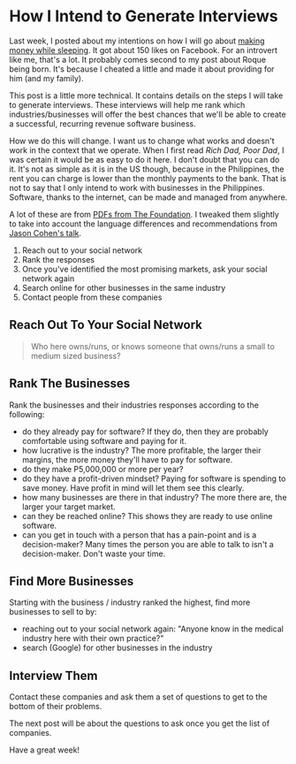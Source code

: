 # How I Intend to Generate Interviews

Last week, I posted about my intentions on how I will go about [making money while sleeping](journey). It got about 150 likes on Facebook. For an introvert like me, that's a lot. It probably comes second to my post about Roque being born. It's because I cheated a little and made it about providing for him (and my family).

This post is a little more technical. It contains details on the steps I will take to generate interviews. These interviews will help me rank which industries/businesses will offer the best chances that we'll be able to create a successful, recurring revenue software business.

How we do this will change. I want us to change what works and doesn't work in the context that we operate. When I first read *Rich Dad, Poor Dad*, I was certain it would be as easy to do it here. I don't doubt that you can do it. It's not as simple as it is in the US though, because in the Philippines, the rent you can charge is lower than the monthly payments to the bank. That is not to say that I only intend to work with businesses in the Philippines. Software, thanks to the internet, can be made and managed from anywhere.

A lot of these are from [PDFs from The Foundation](foundation_pdfs). I tweaked them slightly to take into account the language differences and recommendations from [Jason Cohen's talk](jason_cohen).

1. Reach out to your social network
2. Rank the responses
3. Once you've identified the most promising markets, ask your social network again
4. Search online for other businesses in the same industry
5. Contact people from these companies

## Reach Out To Your Social Network

> Who here owns/runs, or knows someone that owns/runs a small to medium sized business?

## Rank The Businesses

Rank the businesses and their industries responses according to the following:

- do they already pay for software? If they do, then they are probably comfortable using software and paying for it.
- how lucrative is the industry? The more profitable, the larger their margins, the more money they'll have to pay for software.
- do they make P5,000,000 or more per year?
- do they have a profit-driven mindset? Paying for software is spending to save money. Have profit in mind will let them see this clearly.
- how many businesses are there in that industry? The more there are, the larger your target market.
- can they be reached online? This shows they are ready to use online software.
- can you get in touch with a person that has a pain-point and is a decision-maker? Many times the person you are able to talk to isn't a decision-maker. Don't waste your time.

## Find More Businesses

Starting with the business / industry ranked the highest, find more businesses to sell to by:

- reaching out to your social network again: "Anyone know in the medical industry here with their own practice?"
- search (Google) for other businesses in the industry

## Interview Them

Contact these companies and ask them a set of questions to get to the bottom of their problems.

The next post will be about the questions to ask once you get the list of companies.

Have a great week!

  [journey]: https://medium.com/@ramontayag/journey-to-making-money-while-sleeping-e35cbe64c286
  [foundation_pdfs]: https://thefoundation.com/spi
  [jason_cohen]: http://www.it-engelhardt.de/jason-cohen-microconf-2013/
